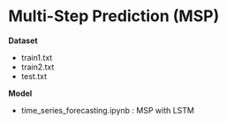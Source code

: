 # Multi-Step Prediction (MSP)

**Dataset**

- train1.txt
- train2.txt
- test.txt

**Model**

- time_series_forecasting.ipynb : MSP with LSTM
